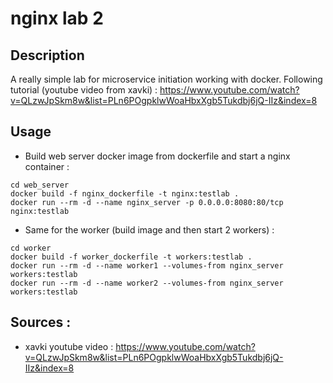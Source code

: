 # nginx lab 2

## Description 

A really simple lab for microservice initiation working with docker. Following tutorial (youtube video from xavki) : https://www.youtube.com/watch?v=QLzwJpSkm8w&list=PLn6POgpklwWoaHbxXgb5Tukdbj6jQ-IIz&index=8

## Usage 

- Build web server docker image from dockerfile and start a nginx container : 

```
cd web_server
docker build -f nginx_dockerfile -t nginx:testlab .
docker run --rm -d --name nginx_server -p 0.0.0.0:8080:80/tcp nginx:testlab
```

- Same for the worker (build image and then start 2 workers) : 

```
cd worker
docker build -f worker_dockerfile -t workers:testlab .
docker run --rm -d --name worker1 --volumes-from nginx_server  workers:testlab
docker run --rm -d --name worker2 --volumes-from nginx_server  workers:testlab
```

## Sources : 

- xavki youtube video : https://www.youtube.com/watch?v=QLzwJpSkm8w&list=PLn6POgpklwWoaHbxXgb5Tukdbj6jQ-IIz&index=8